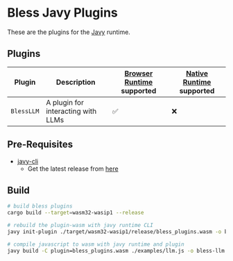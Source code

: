 # Bless Javy Plugins

These are the plugins for the [Javy](https://github.com/blessnetwork/bls-javy) runtime.

## Plugins

| Plugin | Description | [Browser Runtime](https://github.com/blocklessnetwork/b7s-browser) supported | [Native Runtime]([https://github.com/blessnetwork/bls-runtime) supported |
|--------|-------------|--------------------------|--------------------------|
| `BlessLLM` | A plugin for interacting with LLMs | ✅ | ❌ |

## Pre-Requisites

- [javy-cli](https://github.com/javy-dev/javy-cli)
  - Get the latest release from [here](https://github.com/bytecodealliance/javy/releases)

## Build

```sh
# build bless plugins
cargo build --target=wasm32-wasip1 --release

# rebuild the plugin-wasm with javy runtime CLI
javy init-plugin ./target/wasm32-wasip1/release/bless_plugins.wasm -o bless_plugins.wasm

# compile javascript to wasm with javy runtime and plugin
javy build -C plugin=bless_plugins.wasm ./examples/llm.js -o bless-llm.wasm
```
